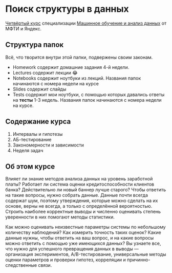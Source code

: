 # Поиск структуры в данных
[Четвёртый курс](https://www.coursera.org/learn/stats-for-data-analysis) специализации [Машинное обучение и анализ данных](https://www.coursera.org/specializations/machine-learning-data-analysis) от МФТИ и Яндекс.
## Структура папок
Всё, что творится внутри этой папки, подвержены своим законам.
* Homework содержит домашние задания 4-й недели. 
* Lectures содержит лекции 😂
* Notebooks содержит ноутбуки из лекций. Названия папок начинаются с номера недели на курсе
* Slides содержит слайды
* Tests содержит мои ноутбуки, с помощью которых давались ответы на **тесты** 1-3 недель. Названия папок начинаются с номера недели на курсе.

## Содержание курса
1. Интервалы и гипотезы
2. АБ-тестирование
3. Закономерности и зависимости
4. Неделя задач

## Об этом курсе
Влияет ли знание методов анализа данных на уровень заработной платы? Работает ли система оценки кредитоспособности клиентов банка? Действительно ли новый баннер лучше старого? Чтобы ответить на такие вопросы, нужно собрать данные. Данные почти всегда содержат шум, поэтому утверждения, которые можно сделать на их основе, верны не всегда, а только с определённой вероятностью. Строить наиболее корректные выводы и численно оценивать степень уверенности в них помогают методы статистики. 

Как можно оценивать неизвестные параметры системы по небольшому количеству наблюдений? Как измерить точность таких оценок? Какие данные нужны, чтобы ответить на ваш вопрос, и на какие вопросы можно ответить с помощью уже имеющихся данных? Вы узнаете все, что нужно для успешного превращения данных в выводы — организация экспериментов, A/B-тестирование, универсальные методы оценки параметров и проверки гипотез, корреляции и причинно-следственные связи.